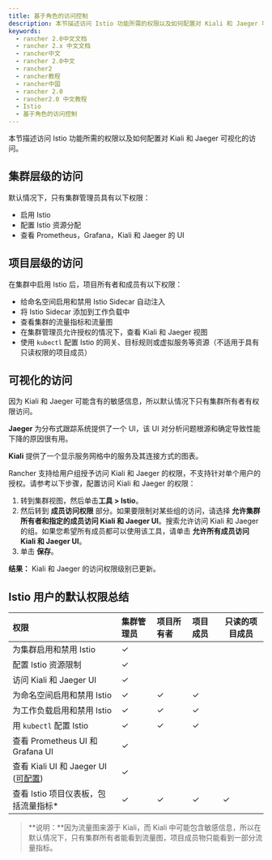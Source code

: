 ```yaml
---
title: 基于角色的访问控制
description: 本节描述访问 Istio 功能所需的权限以及如何配置对 Kiali 和 Jaeger 可视化的访问。默认情况下，只有集群管理员可以为集群启用 Istio、为 Istio 配置资源分配、查看 Prometheus，Grafana，Kiali 和 Jaeger 的 UI。
keywords:
  - rancher 2.0中文文档
  - rancher 2.x 中文文档
  - rancher中文
  - rancher 2.0中文
  - rancher2
  - rancher教程
  - rancher中国
  - rancher 2.0
  - rancher2.0 中文教程
  - Istio
  - 基于角色的访问控制
---
```


本节描述访问 Istio 功能所需的权限以及如何配置对 Kiali 和 Jaeger 可视化的访问。

## 集群层级的访问

默认情况下，只有集群管理员具有以下权限：

- 启用 Istio
- 配置 Istio 资源分配
- 查看 Prometheus，Grafana，Kiali 和 Jaeger 的 UI

## 项目层级的访问

在集群中启用 Istio 后，项目所有者和成员有以下权限：

- 给命名空间启用和禁用 Istio Sidecar 自动注入
- 将 Istio Sidecar 添加到工作负载中
- 查看集群的流量指标和流量图
- 在集群管理员允许授权的情况下，查看 Kiali 和 Jaeger 视图
- 使用 `kubectl` 配置 Istio 的网关、目标规则或虚拟服务等资源（不适用于具有只读权限的项目成员）

## 可视化的访问

因为 Kiali 和 Jaeger 可能含有的敏感信息，所以默认情况下只有集群所有者有权限访问。

**Jaeger** 为分布式跟踪系统提供了一个 UI，该 UI 对分析问题根源和确定导致性能下降的原因很有用。

**Kiali** 提供了一个显示服务网格中的服务及其连接方式的图表。

Rancher 支持给用户组授予访问 Kiali 和 Jaeger 的权限，不支持针对单个用户的授权。请参考以下步骤，配置访问 Kiali 和 Jaeger 的权限：

1. 转到集群视图，然后单击**工具 > Istio**。
1. 然后转到 **成员访问权限** 部分。如果要限制对某些组的访问，请选择 **允许集群所有者和指定的成员访问 Kiali 和 Jaeger UI**。搜索允许访问 Kiali 和 Jaeger 的组。如果您希望所有成员都可以使用该工具，请单击 **允许所有成员访问 Kiali 和 Jaeger UI**。
1. 单击 **保存**。

**结果：** Kiali 和 Jaeger 的访问权限级别已更新。

## Istio 用户的默认权限总结

| 权限                                                             | 集群管理员 | 项目所有者 | 项目成员 | 只读的项目成员 |
| :--------------------------------------------------------------- | :--------- | :--------- | :------- | -------------- |
| 为集群启用和禁用 Istio                                           | ✓          |            |          |                |
| 配置 Istio 资源限制                                              | ✓          |            |          |                |
| 访问 Kiali 和 Jaeger UI                                          | ✓          |            |          |                |
| 为命名空间启用和禁用 Istio                                       | ✓          | ✓          | ✓        |                |
| 为工作负载启用和禁用 Istio                                       | ✓          | ✓          | ✓        |                |
| 用 `kubectl` 配置 Istio                                          | ✓          | ✓          | ✓        |                |
| 查看 Prometheus UI 和 Grafana UI                                 | ✓          |            |          |                |
| 查看 Kiali UI 和 Jaeger UI ([可配置](#access-to-visualizations)) | ✓          |            |          |                |
| 查看 Istio 项目仪表板，包括流量指标\*                            | ✓          | ✓          | ✓        | ✓              |

> **说明：**因为流量图来源于 Kiali，而 Kiali 中可能包含敏感信息，所以在默认情况下，只有集群所有者能看到流量图，项目成员物只能看到一部分流量指标。
